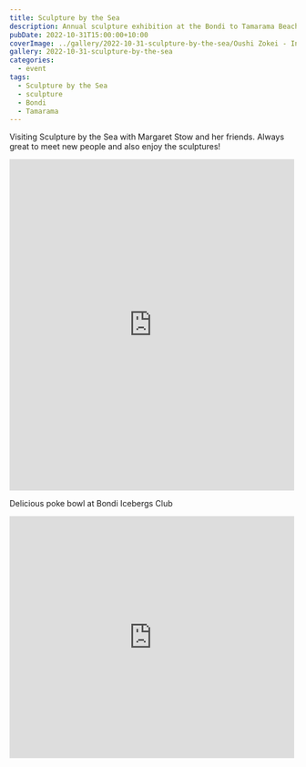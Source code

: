 ```yaml
---
title: Sculpture by the Sea
description: Annual sculpture exhibition at the Bondi to Tamarama Beach walk
pubDate: 2022-10-31T15:00:00+10:00
coverImage: ../gallery/2022-10-31-sculpture-by-the-sea/Oushi Zokei - Infinity (Keizo Ushio).jpeg
gallery: 2022-10-31-sculpture-by-the-sea
categories:
  - event
tags:
  - Sculpture by the Sea
  - sculpture
  - Bondi
  - Tamarama
---
```


Visiting Sculpture by the Sea with Margaret Stow and her friends. Always great to meet new people and also enjoy the sculptures!

<iframe src="https://www.facebook.com/plugins/post.php?href=https%3A%2F%2Fwww.facebook.com%2Fchris1.tham%2Fposts%2Fpfbid02QFkRWpz6Nz91wf8ompmmmBXZoUWWvzr5VkmsmBeSBEy7rxpuyQoa1WBgFjiXVcBEl&show_text=true&width=500" width="500" height="582" style="border:none;overflow:hidden" scrolling="no" frameborder="0" allowfullscreen="true" allow="autoplay; clipboard-write; encrypted-media; picture-in-picture; web-share"></iframe>

Delicious poke bowl at Bondi Icebergs Club

<iframe src="https://www.facebook.com/plugins/post.php?href=https%3A%2F%2Fwww.facebook.com%2Fchris1.tham%2Fposts%2Fpfbid02YNE6dvPBo3HY4Z67x559xpyu4T6yYmykhC4LmnH8QiaBoRLbCdmAEXDpjfLKEJ1Bl&show_text=true&width=500" width="500" height="425" style="border:none;overflow:hidden" scrolling="no" frameborder="0" allowfullscreen="true" allow="autoplay; clipboard-write; encrypted-media; picture-in-picture; web-share"></iframe>
